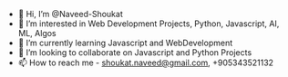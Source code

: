 - 👋 Hi, I’m @Naveed-Shoukat
- 👀 I’m interested in Web Development Projects, Python, Javascript, AI, ML, Algos
- 🌱 I’m currently learning Javascript and WebDevelopment
- 💞️ I’m looking to collaborate on Javascript and Python Projects
- 📫 How to reach me - shoukat.naveed@gmail.com, +905343521132

<!---
Naveed-Shoukat/Naveed-Shoukat is a ✨ special ✨ repository because its `README.md` (this file) appears on your GitHub profile.
You can click the Preview link to take a look at your changes.
--->
